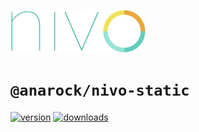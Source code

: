 <a href="https://nivo.rocks"><img alt="nivo" src="https://raw.githubusercontent.com/plouc/nivo/master/nivo.png" width="216" height="68"/></a>

# `@anarock/nivo-static`

[![version](https://img.shields.io/npm/v/@anarock/nivo-static?style=for-the-badge)](https://www.npmjs.com/package/@anarock/nivo-static)
[![downloads](https://img.shields.io/npm/dm/@anarock/nivo-static?style=for-the-badge)](https://www.npmjs.com/package/@anarock/nivo-static)
